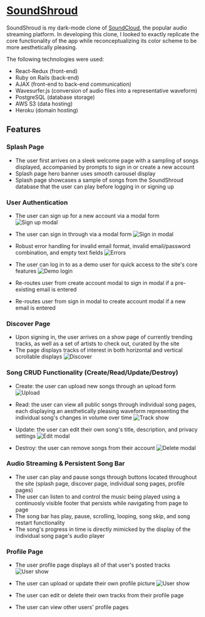 # [SoundShroud](http://soundshroud000.herokuapp.com/#/)

SoundShroud is my dark-mode clone of [SoundCloud](https://soundcloud.com/discover), the popular audio streaming platform. In developing this clone, I looked to exactly replicate the core functionality of the app while reconceptualizing its color scheme to be more aesthetically pleasing.

The following technologies were used:
- React-Redux (front-end)
- Ruby on Rails (back-end)
- AJAX (front-end to back-end communication)
- Wavesurfer.js (conversion of audio files into a representative waveform)
- PostgreSQL (database storage)
- AWS S3 (data hosting)
- Heroku (domain hosting)

## Features

### Splash Page
- The user first arrives on a sleek welcome page with a sampling of songs displayed, accompanied by prompts to sign in or create a new account
- Splash page hero banner uses smooth carousel display
- Splash page showcases a sample of songs from the SoundShroud database that the user can play before logging in or signing up

### User Authentication
- The user can sign up for a new account via a modal form
![Sign up modal](gifs/create_acc_modal.gif)

- The user can sign in through via a modal form
![Sign in modal](gifs/sign_in_modal.gif)

- Robust error handling for invalid email format, invalid email/password combination, and empty text fields
![Errors](gifs/auth_errors.gif)

- The user can log in to as a demo user for quick access to the site's core features
![Demo login](gifs/demo_login.gif)

- Re-routes user from create account modal to sign in modal if a pre-existing email is entered
- Re-routes user from sign in modal to create account modal if a new email is entered

### Discover Page
- Upon signing in, the user arrives on a show page of currently trending tracks, as well as a set of artists to check out, curated by the site
- The page displays tracks of interest in both horizontal and vertical scrollable displays
![Discover](gifs/discover_page.gif)

### Song CRUD Functionality (Create/Read/Update/Destroy)
- Create: the user can upload new songs through an upload form
![Upload](gifs/upload.gif)

- Read: the user can view all public songs through individual song pages, each displaying an aesthetically pleasing waveform representing the individual song's changes in volume over time
![Track show](gifs/track_show_page.gif)

- Update: the user can edit their own song's title, description, and privacy settings
![Edit modal](gifs/edit_modal.gif)

- Destroy: the user can remove songs from their account
![Delete modal](gifs/delete_modal.gif)

### Audio Streaming & Persistent Song Bar
- The user can play and pause songs through buttons located throughout the site (splash page, discover page, individual song pages, profile pages)
- The user can listen to and control the music being played using a continuosly visible footer that persists while navigating from page to page
- The song bar has play, pause, scrolling, looping, song skip, and song restart functionality
- The song's progress in time is directly mimicked by the display of the individual song page's audio player

### Profile Page
- The user profile page displays all of that user's posted tracks
![User show](gifs/user_show.gif)

- The user can upload or update their own profile picture
![User show](gifs/profile_picture_modal.gif)

- The user can edit or delete their own tracks from their profile page
- The user can view other users' profile pages




